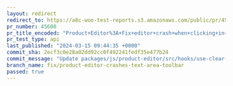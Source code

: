 ```yaml
---
layout: redirect
redirect_to: https://a8c-woo-test-reports.s3.amazonaws.com/public/pr/45608/api/index.html
pr_number: 45608
pr_title_encoded: "Product+Editor%3A+Fix+editor+crash+when+clicking+in+editor+margin+when+summary+or+description+fields+are+focused"
pr_test_type: api
last_published: "2024-03-15 09:44:35 +0000"
commit_sha: 2ecf3c0e28a02dd92cc0f492241fedf35e477b24
commit_message: "Update packages/js/product-editor/src/hooks/use-clear-selected-block-…"
branch_name: fix/product-editor-crashes-text-area-toolbar
passed: true
---
```


